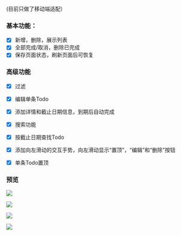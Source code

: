 (目前只做了移动端适配）
### 基本功能：

- [x] 新增，删除，展示列表
- [x] 全部完成/取消，删除已完成
- [x] 保存页面状态，刷新页面后可恢复

### 高级功能

- [x] 过滤
- [x] 编辑单条Todo
- [x] 添加详情和截止日期信息，到期后自动完成
- [x] 搜索功能
- [x] 按截止日期查找Todo
- [x] 添加向左滑动的交互手势，向左滑动显示“置顶”，“编辑”和“删除”按钮
- [x] 单条Todo置顶



### 预览

![](./doc/IMG_4113.PNG)

![](./doc/IMG_4114.PNG)

![](./doc/IMG_4115.PNG)

![](./doc/IMG_4116.PNG)